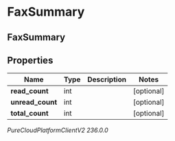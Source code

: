 # FaxSummary

## FaxSummary

## Properties

|Name | Type | Description | Notes|
|------------ | ------------- | ------------- | -------------|
| **read_count** | int |  | [optional] |
| **unread_count** | int |  | [optional] |
| **total_count** | int |  | [optional] |



_PureCloudPlatformClientV2 236.0.0_
